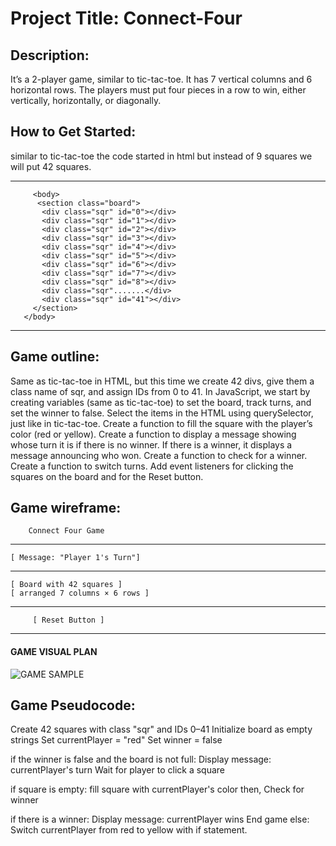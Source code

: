 # Project Title: Connect-Four
## Description: 
It’s a 2-player game, similar to tic-tac-toe. It has 7 vertical columns and 6 horizontal rows. The players must put four pieces in a row to win, either vertically, horizontally, or diagonally.

## How to Get Started: 
similar to tic-tac-toe the code started in html but instead of 9 squares we will put 42 squares.

------------------------------------
         <body>
          <section class="board">
           <div class="sqr" id="0"></div>
           <div class="sqr" id="1"></div>
           <div class="sqr" id="2"></div>
           <div class="sqr" id="3"></div>
           <div class="sqr" id="4"></div>
           <div class="sqr" id="5"></div>
           <div class="sqr" id="6"></div>
           <div class="sqr" id="7"></div>
           <div class="sqr" id="8"></div>
           <div class="sqr".......</div>
           <div class="sqr" id="41"></div>
         </section>
       </body>
------------------------------------

    
## Game outline: 
Same as tic-tac-toe in HTML, but this time we create 42 divs, give them a class name of sqr, and assign IDs from 0 to 41.
In JavaScript, we start by creating variables (same as tic-tac-toe) to set the board, track turns, and set the winner to false.
Select the items in the HTML using querySelector, just like in tic-tac-toe.
Create a function to fill the square with the player’s color (red or yellow).
Create a function to display a message showing whose turn it is if there is no winner. If there is a winner, it displays a message announcing who won.
Create a function to check for a winner.
Create a function to switch turns.
Add event listeners for clicking the squares on the board and for the Reset button.

## Game wireframe:
        Connect Four Game        
------------------------------------
    [ Message: "Player 1's Turn"]   
------------------------------------
    [ Board with 42 squares ]       
    [ arranged 7 columns × 6 rows ] 
------------------------------------
         [ Reset Button ]             
------------------------------------

#### GAME VISUAL PLAN
![GAME SAMPLE](https://i.imgur.com/erYxeUi.png)

## Game Pseudocode:
Create 42 squares with class "sqr" and IDs 0–41
Initialize board as empty strings
Set currentPlayer = "red"
Set winner = false

if the winner is false and the board is not full:
    Display message: currentPlayer's turn
    Wait for player to click a square
    
if square is empty:
        fill square with currentPlayer's color
        then, Check for winner
         
if there is a winner:
     Display message: currentPlayer wins
     End game
else:
    Switch currentPlayer from red to yellow with if statement.
   





